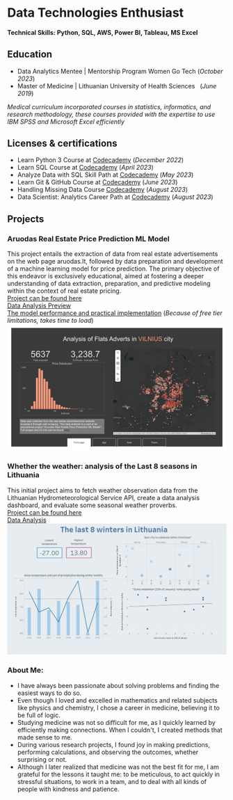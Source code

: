 # Data Technologies Enthusiast

#### Technical Skills: Python, SQL, AWS, Power BI, Tableau, MS Excel

## Education
- Data Analytics Mentee | Mentorship Program Women Go Tech (_October 2023_)								       		
- Master of Medicine    | Lithuanian University of Health Sciences &nbsp; (_June 2019_)
      
_Medical curriculum incorporated courses in statistics, informatics, and research methodology, these courses provided with the expertise to use IBM SPSS and Microsoft Excel efficiently_
  	        		
## Licenses & certifications
- Learn Python 3 Course at [Codecademy](https://www.codecademy.com/profiles/course8152620494/certificates/6c152bd262967f8c941c9707ed636bda) (_December 2022_)
- Learn SQL Course at [Codecademy](https://www.codecademy.com/profiles/course8152620494/certificates/042a4e5884e3eb6ea1f2a12be6abb851) (_April 2023_)
- Analyze Data with SQL Skill Path at [Codecademy](https://www.codecademy.com/profiles/course8152620494/certificates/5cafb2d937090210d7df3652) (_May 2023_)
- Learn Git & GitHub Course at [Codecademy](https://www.codecademy.com/profiles/course8152620494/certificates/a8ab218d5950c29861635cc0bf12fd13) (_June 2023_)
- Handling Missing Data Course [Codecademy](https://www.codecademy.com/profiles/course8152620494/certificates/e5d179605242c2cd60f29f6d366638ba) (_August 2023_)
- Data Scientist: Analytics Career Path at [Codecademy](https://www.codecademy.com/profiles/course8152620494/certificates/7dec503730a448c8b22bb251ada403f3) (_August 2023_)

## Projects
### Aruodas Real Estate Price Prediction ML Model
This project entails the extraction of data from real estate advertisements on the web page aruodas.lt, followed by data preparation and development of a machine learning model for price prediction. The primary objective of this endeavor is exclusively educational, aimed at fostering a deeper understanding of data extraction, preparation, and predictive modeling within the context of real estate pricing.  
[Project can be found here]([https://github.com/ruta-c/Aruodas-Real-Estate-Price-Prediction-ML-Model])  
[Data Analysis Preview](/assets/Aruodas-Final.pdf)  
[The model performance and practical implementation](https://price-predictor-hdcz.onrender.com) (_Because of free tier limitations, takes time to load_)  
![Data Analysis](/assets/Aruodas-Final-1.png)

### Whether the weather: analysis of the Last 8 seasons in Lithuania 
This initial project aims to fetch weather observation data from the Lithuanian Hydrometeorological Service API, create a data analysis dashboard, and evaluate some seasonal weather proverbs.  
[Project can be found here]([https://github.com/ruta-c/Meteo-Weather-Data])  
[Data Analysis]([https://public.tableau.com/app/profile/ruta.ceidaite/viz/TheLast8SeasonsinLithuania/TheLast8SeasonsinLithuania])  
![Data Analysis](/assets/Weather.png)  

### About Me:
- I have always been passionate about solving problems and finding the easiest ways to do so.
- Even though I loved and excelled in mathematics and related subjects like physics and chemistry, I chose a career in medicine, believing it to be full of logic.
- Studying medicine was not so difficult for me, as I quickly learned by efficiently making connections. When I couldn't, I created methods that made sense to me.
- During various research projects, I found joy in making predictions, performing calculations, and observing the outcomes, whether surprising or not.
- Although I later realized that medicine was not the best fit for me, I am grateful for the lessons it taught me: to be meticulous, to act quickly in stressful situations, to work in a team, and to deal with all kinds of people with kindness and patience.

